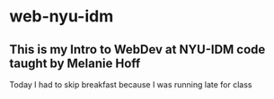 # web-nyu-idm

## This is my Intro to WebDev at NYU-IDM code taught by Melanie Hoff

Today I had to skip breakfast because I was running late for class
